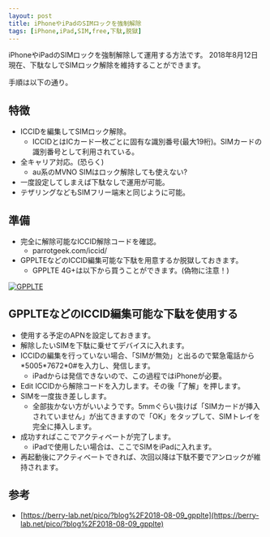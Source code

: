 ```yaml
---
layout: post
title: iPhoneやiPadのSIMロックを強制解除
tags: [iPhone,iPad,SIM,free,下駄,脱獄]
---
```


iPhoneやiPadのSIMロックを強制解除して運用する方法です。
2018年8月12日現在、下駄なしでSIMロック解除を維持することができます。

手順は以下の通り。

## 特徴

* ICCIDを編集してSIMロック解除。
  * ICCIDとはICカード一枚ごとに固有な識別番号(最大19桁)。SIMカードの識別番号として利用されている。
* 全キャリア対応。(恐らく)
  * au系のMVNO SIMはロック解除しても使えない?
* 一度設定してしまえば下駄なしで運用が可能。
* テザリングなどもSIMフリー端末と同じように可能。

## 準備

* 完全に解除可能なICCID解除コードを確認。
  * parrotgeek.com/iccid/
* GPPLTEなどのICCID編集可能な下駄を用意するか脱獄しておきます。
  * GPPLTE 4G+は以下から買うことができます。(偽物に注意！)

[![GPPLTE](//hbb.afl.rakuten.co.jp/hgb/16ec7d70.3e59d6b9.16ec7d71.ecd24ae2/?me_id=1304818&item_id=10000097&m=https%3A%2F%2Fthumbnail.image.rakuten.co.jp%2F%400_mall%2Fapnshop%2Fcabinet%2F03885829%2Fimgrc0136637683.jpg%3F_ex%3D80x80&pc=https%3A%2F%2Fthumbnail.image.rakuten.co.jp%2F%400_mall%2Fapnshop%2Fcabinet%2F03885829%2Fimgrc0136637683.jpg%3F_ex%3D128x128&s=128x128&t=pict)](//hb.afl.rakuten.co.jp/hgc/16ec7d70.3e59d6b9.16ec7d71.ecd24ae2/?pc=https%3A%2F%2Fitem.rakuten.co.jp%2Fapnshop%2Fgpplte%2F&m=http%3A%2F%2Fm.rakuten.co.jp%2Fapnshop%2Fi%2F10000097%2F&link_type=pict&ut=eyJwYWdlIjoiaXRlbSIsInR5cGUiOiJwaWN0Iiwic2l6ZSI6IjEyOHgxMjgiLCJuYW0iOjEsIm5hbXAiOiJkb3duIiwiY29tIjoxLCJjb21wIjoiZG93biIsInByaWNlIjoxLCJib3IiOjEsImNvbCI6MH0%3D)

## GPPLTEなどのICCID編集可能な下駄を使用する

* 使用する予定のAPNを設定しておきます。
* 解除したいSIMを下駄に乗せてデバイスに入れます。
* ICCIDの編集を行っていない場合、「SIMが無効」と出るので緊急電話から\*5005\*7672\*0#を入力し、発信します。
  * iPadからは発信できないので、この過程ではiPhoneが必要。
* Edit ICCIDから解除コードを入力します。その後「了解」を押します。
* SIMを一度抜き差しします。
  * 全部抜かない方がいいようです。5mmぐらい抜けば「SIMカードが挿入されていません」が出てきますので「OK」をタップして、SIMトレイを完全に挿入します。
* 成功すればここでアクティベートが完了します。
  * iPadで使用したい場合は、ここでSIMをiPadに入れます。
* 再起動後にアクティベートできれば、次回以降は下駄不要でアンロックが維持されます。

## 参考

* [https://berry-lab.net/pico/?blog%2F2018-08-09_gpplte](https://berry-lab.net/pico/?blog%2F2018-08-09_gpplte)
